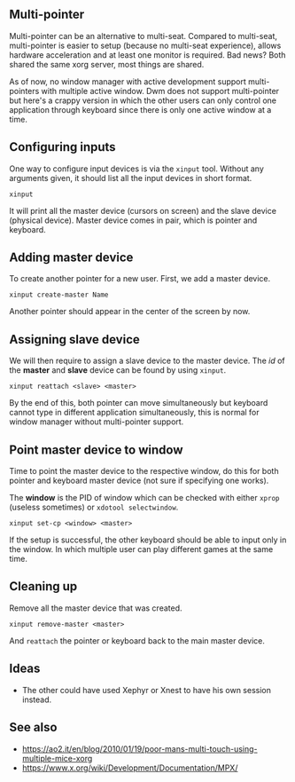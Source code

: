 Multi-pointer
-------------

Multi-pointer can be an alternative to multi-seat. Compared to multi-seat,
multi-pointer is easier to setup (because no multi-seat experience), allows
hardware acceleration and at least one monitor is required. Bad news? Both
shared the same xorg server, most things are shared.

As of now, no window manager with active development support multi-pointers
with multiple active window. Dwm does not support multi-pointer but here's a
crappy version in which the other users can only control one application
through keyboard since there is only one active window at a time.

Configuring inputs
------------------

One way to configure input devices is via the `xinput` tool. Without any
arguments given, it should list all the input devices in short format.

	xinput

It will print all the master device (cursors on screen) and the slave device
(physical device). Master device comes in pair, which is pointer and keyboard.

Adding master device
--------------------

To create another pointer for a new user. First, we add a master device.

	xinput create-master Name

Another pointer should appear in the center of the screen by now.

Assigning slave device
----------------------

We will then require to assign a slave device to the master device. The *id* of
the **master** and **slave** device can be found by using `xinput`.

	xinput reattach <slave> <master>

By the end of this, both pointer can move simultaneously but keyboard cannot
type in different application simultaneously, this is normal for window manager
without multi-pointer support.

Point master device to window
-----------------------------

Time to point the master device to the respective window, do this for both
pointer and keyboard master device (not sure if specifying one works).

The **window** is the PID of window which can be checked with either `xprop`
(useless sometimes) or `xdotool selectwindow`.

	xinput set-cp <window> <master>

If the setup is successful, the other keyboard should be able to input only in
the window. In which multiple user can play different games at the same time.

Cleaning up
-----------

Remove all the master device that was created.

	xinput remove-master <master>

And `reattach` the pointer or keyboard back to the main master device.

Ideas
-----

* The other could have used Xephyr or Xnest to have his own session instead.

See also
--------

* https://ao2.it/en/blog/2010/01/19/poor-mans-multi-touch-using-multiple-mice-xorg
* https://www.x.org/wiki/Development/Documentation/MPX/

